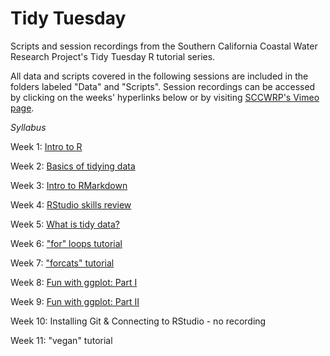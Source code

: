 # Tidy Tuesday
Scripts and session recordings from the Southern California Coastal Water Research Project's Tidy Tuesday R tutorial series.

All data and scripts covered in the following sessions are included in the folders labeled "Data" and "Scripts". Session recordings can be accessed by clicking on the weeks' hyperlinks below or by visiting [SCCWRP's Vimeo page](https://vimeo.com/sccwrp).

*Syllabus*

Week 1: [Intro to R](https://vimeo.com/447182978)

Week 2: [Basics of tidying data](https://vimeo.com/449376586)

Week 3: [Intro to RMarkdown](https://vimeo.com/453355688)

Week 4: [RStudio skills review](https://vimeo.com/455941894)

Week 5: [What is tidy data?](https://vimeo.com/456928749)

Week 6: ["for" loops tutorial](https://vimeo.com/458786351)

Week 7: ["forcats" tutorial](https://vimeo.com/465011265)

Week 8: [Fun with ggplot: Part I](https://vimeo.com/465017065)

Week 9: [Fun with ggplot: Part II](https://vimeo.com/467740185)

Week 10: Installing Git & Connecting to RStudio - no recording

Week 11: "vegan" tutorial
